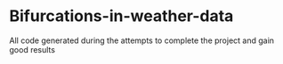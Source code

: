 # Bifurcations-in-weather-data
All code generated during the attempts to complete the project and gain good results
